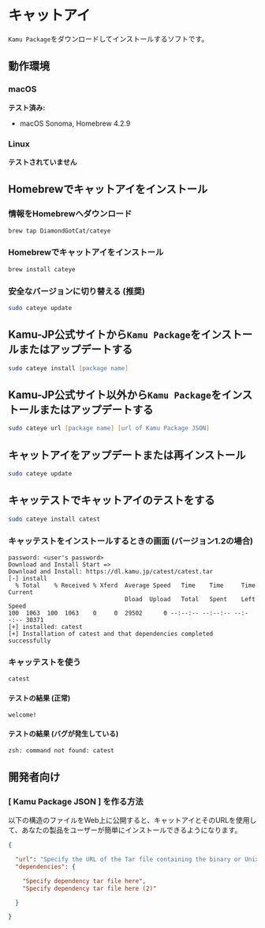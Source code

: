 # キャットアイ
`Kamu Package`をダウンロードしてインストールするソフトです。

## 動作環境

### macOS
**テスト済み:**
- macOS Sonoma, Homebrew 4.2.9

### Linux
**テストされていません**

## Homebrewでキャットアイをインストール

### 情報をHomebrewへダウンロード

```zsh
brew tap DiamondGotCat/cateye
```

### Homebrewでキャットアイをインストール

```zsh
brew install cateye
```

### 安全なバージョンに切り替える (推奨)

```zsh
sudo cateye update
```

## Kamu-JP公式サイトから`Kamu Package`をインストールまたはアップデートする

```zsh
sudo cateye install [package name]
```

## Kamu-JP公式サイト以外から`Kamu Package`をインストールまたはアップデートする

```zsh
sudo cateye url [package name] [url of Kamu Package JSON]
```

## キャットアイをアップデートまたは再インストール

```zsh
sudo cateye update
```

## キャッテストでキャットアイのテストをする

```zsh
sudo cateye install catest
```

### キャッテストをインストールするときの画面 (バージョン1.2の場合)

```
password: <user's password>
Download and Install Start =>
Download and Install: https://dl.kamu.jp/catest/catest.tar
[-] install
  % Total    % Received % Xferd  Average Speed   Time    Time     Time  Current
                                 Dload  Upload   Total   Spent    Left  Speed
100  1063  100  1063    0     0  29502      0 --:--:-- --:--:-- --:--:-- 30371
[+] installed: catest
[+] Installation of catest and that dependencies completed successfully
```

### キャッテストを使う

```zsh
catest
```

#### テストの結果 (正常)

```
welcome!
```

#### テストの結果 (バグが発生している)

```
zsh: command not found: catest
```

## 開発者向け

### [ Kamu Package JSON ] を作る方法
以下の構造のファイルをWeb上に公開すると、キャットアイとそのURLを使用して、あなたの製品をユーザーが簡単にインストールできるようになります。

```json
{

  "url": "Specify the URL of the Tar file containing the binary or Unix executable file here",
  "dependencies": {

    "Specify dependency tar file here",
    "Specify dependency tar file here (2)"

  }

}
```
